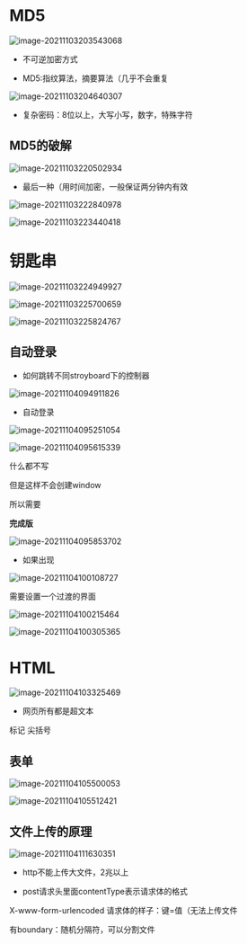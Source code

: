 # MD5

![image-20211103203543068](%E7%AC%94%E8%AE%B0.assets/image-20211103203543068.png)

- 不可逆加密方式

- MD5:指纹算法，摘要算法（几乎不会重复

![image-20211103204640307](%E7%AC%94%E8%AE%B0.assets/image-20211103204640307.png)

- 复杂密码：8位以上，大写小写，数字，特殊字符

## MD5的破解

![image-20211103220502934](%E7%AC%94%E8%AE%B0.assets/image-20211103220502934.png)

- 最后一种（用时间加密，一般保证两分钟内有效

![image-20211103222840978](%E7%AC%94%E8%AE%B0.assets/image-20211103222840978.png)

![image-20211103223440418](%E7%AC%94%E8%AE%B0.assets/image-20211103223440418.png)

# 钥匙串

![image-20211103224949927](%E7%AC%94%E8%AE%B0.assets/image-20211103224949927.png)

![image-20211103225700659](%E7%AC%94%E8%AE%B0.assets/image-20211103225700659.png)

![image-20211103225824767](%E7%AC%94%E8%AE%B0.assets/image-20211103225824767.png)

## 自动登录

- 如何跳转不同stroyboard下的控制器

![image-20211104094911826](%E7%AC%94%E8%AE%B0.assets/image-20211104094911826.png)

- 自动登录

![image-20211104095251054](%E7%AC%94%E8%AE%B0.assets/image-20211104095251054.png)

![image-20211104095615339](%E7%AC%94%E8%AE%B0.assets/image-20211104095615339.png)

什么都不写

但是这样不会创建window

所以需要

**完成版**

![image-20211104095853702](%E7%AC%94%E8%AE%B0.assets/image-20211104095853702.png)

- 如果出现

![image-20211104100108727](%E7%AC%94%E8%AE%B0.assets/image-20211104100108727.png)

需要设置一个过渡的界面

![image-20211104100215464](%E7%AC%94%E8%AE%B0.assets/image-20211104100215464.png)

![image-20211104100305365](%E7%AC%94%E8%AE%B0.assets/image-20211104100305365.png)

# HTML

![image-20211104103325469](%E7%AC%94%E8%AE%B0.assets/image-20211104103325469.png)

- 网页所有都是超文本

标记 尖括号

## 表单

![image-20211104105500053](%E7%AC%94%E8%AE%B0.assets/image-20211104105500053.png)

![image-20211104105512421](%E7%AC%94%E8%AE%B0.assets/image-20211104105512421.png)

## 文件上传的原理

![image-20211104111630351](%E7%AC%94%E8%AE%B0.assets/image-20211104111630351.png)

- http不能上传大文件，2兆以上

- post请求头里面contentType表示请求体的格式

X-www-form-urlencoded 请求体的样子：键=值（无法上传文件

有boundary：随机分隔符，可以分割文件
